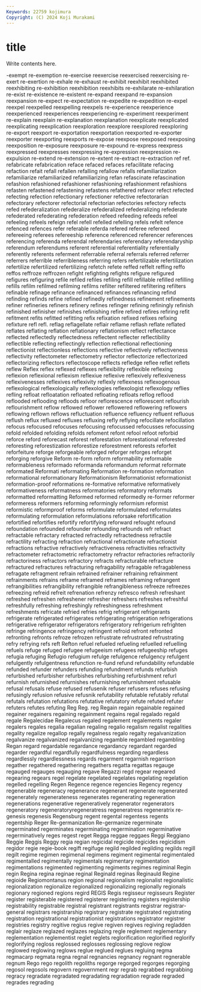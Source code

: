 ```yaml
---
Keywords: 22759 kojimura
Copyright: (C) 2024 Koji Murakami
---
```


# title

Write contents here.



-exempt re-exemption re-exercise reexercise reexercised reexercising re-exert re-exertion re-exhale
re-exhaust re-exhibit reexhibit reexhibited reexhibiting re-exhibition reexhibition reexhibits re-exhilarate re-exhilaration
re-exist re-existence re-existent re-expand reexpand re-expansion reexpansion re-expect re-expectation re-expedite
re-expedition re-expel reexpel reexpelled reexpelling reexpels re-experience reexperience reexperienced reexperiences
reexperiencing re-experiment reexperiment re-explain reexplain re-explanation reexplanation reexplicate reexplicated reexplicating
reexplication reexploration reexplore reexplored reexploring re-export reexport re-exportation reexportation reexported
re-exporter reexporter reexporting reexports re-expose reexpose reexposed reexposing reexposition re-exposure
reexposure re-expound re-express reexpress reexpressed reexpresses reexpressing re-expression reexpression re-expulsion
re-extend re-extension re-extent re-extract re-extraction ref ref. refabricate refabrication reface
refaced refaces refacilitate refacing refaction refait refall refallen refalling refallow
refalls refamiliarization refamiliarize refamiliarized refamiliarizing refan refascinate refascination refashion refashioned
refashioner refashioning refashionment refashions refasten refastened refastening refastens refathered refavor
refect refected refecting refection refectionary refectioner refective refectorarian refectorary refectorer
refectorial refectorian refectories refectory refects refed refederalization refederalize refederalized refederalizing
refederate refederated refederating refederation refeed refeeding refeeds refeel refeeling refeels
refeign refel refell refelled refelling refels refelt refence refenced refences
refer referable referda refered referee refereed refereeing referees refereeship reference
referenced referencer references referencing referenda referendal referendaries referendary referendaryship referendum
referendums referent referential referentiality referentially referently referents referment referrable referral
referrals referred referrer referrers referrible referribleness referring refers refertilizable refertilization
refertilize refertilized refertilizing refetch refete reffed reffelt reffing reffo reffos
reffroze reffrozen refight refighting refights refigure refigured refigures refiguring refile
refiled refiles refiling refill refillable refilled refilling refills refilm refilmed
refilming refilms refilter refiltered refiltering refilters refinable refinage refinance refinanced
refinances refinancing refind refinding refinds refine refined refinedly refinedness refinement
refinements refiner refineries refiners refinery refines refinger refining refiningly refinish
refinished refinisher refinishes refinishing refire refired refires refiring refit refitment
refits refitted refitting refix refixation refixed refixes refixing refixture refl
refl. reflag reflagellate reflair reflame reflash reflate reflated reflates reflating
reflation reflationary reflationism reflect reflectance reflected reflectedly reflectedness reflectent reflecter
reflectibility reflectible reflecting reflectingly reflection reflectional reflectioning reflectionist reflectionless reflections
reflective reflectively reflectiveness reflectivity reflectometer reflectometry reflector reflectorize reflectorized reflectorizing
reflectors reflectoscope reflects refledge reflee reflet reflets reflew Reflex reflex
reflexed reflexes reflexibility reflexible reflexing reflexion reflexional reflexism reflexiue reflexive
reflexively reflexiveness reflexivenesses reflexives reflexivity reflexly reflexness reflexogenous reflexological reflexologically
reflexologies reflexologist reflexology reflies refling refloat refloatation refloated refloating refloats
reflog reflood reflooded reflooding refloods refloor reflorescence reflorescent reflourish reflourishment
reflow reflowed reflower reflowered reflowering reflowers reflowing reflown reflows refluctuation
refluence refluency refluent refluous reflush reflux refluxed refluxes refluxing refly
reflying refocillate refocillation refocus refocused refocuses refocusing refocussed refocusses refocussing
refold refolded refolding refolds refoment refont refool refoot reforbid reforce
reford reforecast reforest reforestation reforestational reforested reforesting reforestization reforestize reforestment
reforests reforfeit reforfeiture reforge reforgeable reforged reforger reforges reforget reforging
reforgive Reform re-form reform reformability reformable reformableness reformado reformanda reformandum
reformat reformate reformated Reformati reformating Reformation re-formation reformation reformational reformationary
Reformationism Reformationist reformationist reformation-proof reformations re-formative reformative reformatively reformativeness reformatness
reformatories reformatory reformats reformatted reformatting Reformed reformed reformedly re-former reformer
reformeress reformers reforming reformingly reformism reformist reformistic reformproof reforms reformulate
reformulated reformulates reformulating reformulation reformulations reforsake refortification refortified refortifies refortify
refortifying reforward refought refound refoundation refounded refounder refounding refounds refr
refract refractable refractary refracted refractedly refractedness refractile refractility refracting refraction
refractional refractionate refractionist refractions refractive refractively refractiveness refractivities refractivity refractometer
refractometric refractometry refractor refractories refractorily refractoriness refractors refractory refracts refracturable
refracture refractured refractures refracturing refragability refragable refragableness refragate refragment refrain
refrained refrainer refraining refrainment refrainments refrains reframe reframed reframes reframing
refrangent refrangibilities refrangibility refrangible refrangibleness refreeze refreezes refreezing refreid refreit
refrenation refrenzy refresco refresh refreshant refreshed refreshen refreshener refresher refreshers
refreshes refreshful refreshfully refreshing refreshingly refreshingness refreshment refreshments refricate refried
refries refrig refrigerant refrigerants refrigerate refrigerated refrigerates refrigerating refrigeration refrigerations
refrigerative refrigerator refrigerators refrigeratory refrigerium refrighten refringe refringence refringency refringent
refroid refront refronted refronting refronts refroze refrozen refrustrate refrustrated refrustrating
refry refrying refs reft Refton refuel refueled refueling refuelled refuelling
refuels refuge refuged refugee refugeeism refugees refugeeship refuges refugia refuging
Refugio refugium refulge refulgence refulgency refulgent refulgently refulgentness refunction re-fund
refund refundability refundable refunded refunder refunders refunding refundment refunds refurbish
refurbished refurbisher refurbishes refurbishing refurbishment refurl refurnish refurnished refurnishes refurnishing
refurnishment refusable refusal refusals refuse refused refusenik refuser refusers refuses
refusing refusingly refusion refusive refusnik refutability refutable refutably refutal refutals
refutation refutations refutative refutatory refute refuted refuter refuters refutes refuting
Reg Reg. reg Regain regain regainable regained regainer regainers regaining
regainment regains regal regalado regald regale Regalecidae Regalecus regaled regalement
regalements regaler regalers regales regalia regalian regaling regalio regalism regalist
regalities regality regalize regallop regally regalness regalo regalty regalvanization regalvanize
regalvanized regalvanizing regamble regambled regambling Regan regard regardable regardance regardancy
regardant regarded regarder regardful regardfully regardfulness regarding regardless regardlessly regardlessness
regards regarment regarnish regarrison regather regathered regathering regathers regatta regattas
regauge regauged regauges regauging regave Regazzi regd regear regeared regearing
regears regel regelate regelated regelates regelating regelation regelled regelling Regen
Regence regence regencies Regency regency regenerable regeneracy regenerance regenerant regenerate
regenerated regenerately regenerateness regenerates regenerating regeneration regenerations regenerative regeneratively regenerator
regenerators regeneratory regeneratoryregeneratress regeneratress regeneratrix re-genesis regenesis Regensburg regent regental
regentess regents regentship Reger Re-germanization Re-germanize regerminate regerminated regerminates regerminating
regermination regerminative regerminatively reges regest reget Regga reggae reggaes Reggi
Reggiano Reggie Reggis Reggy regia regian regicidal regicide regicides regicidism
regidor regie regie-book regift regifuge regild regilded regilding regilds regill
regilt regime regimen regimenal regimens regiment regimental regimentaled regimentalled regimentally
regimentals regimentary regimentation regimentations regimented regimenting regiments regimes regiminal Regin
regin Regina regina reginae reginal Reginald reginas Reginauld Regine regioide
Regiomontanus region regional regionalism regionalist regionalistic regionalization regionalize regionalized regionalizing
regionally regionals regionary regioned regions regird REGIS Regis regisseur regisseurs
Register register registerable registered registerer registering registers registership registrability registrable
registral registrant registrants registrar registrar-general registrars registrarship registrary registrate registrated
registrating registration registrational registrationist registrations registrator registrer registries registry regitive
regius regive regiven regives regiving regladden reglair reglaze reglazed reglazes
reglazing regle reglement reglementary reglementation reglementist reglet reglets reglorification reglorified
reglorify reglorifying regloss reglossed reglosses reglossing reglove reglow reglowed reglowing
reglows reglue reglued reglues regluing regma regmacarp regmata regna regnal
regnancies regnancy regnant regnerable regnum Rego rego regolith regoliths regorge
regorged regorges regorging regosol regosols regovern regovernment regr regrab regrabbed
regrabbing regracy regradate regradated regradating regradation regrade regraded regrades regrading
